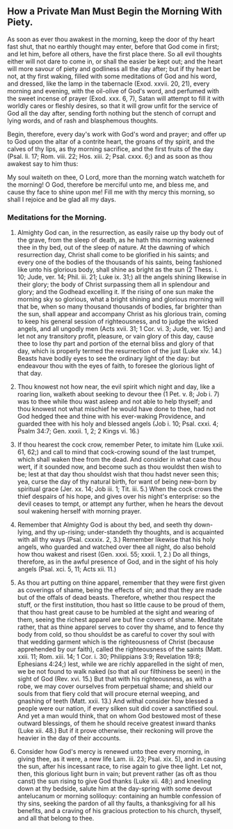 ## How a Private Man Must Begin the Morning With Piety.

As soon as ever thou awakest in the morning, keep the door of thy heart
fast shut, that no earthly thought may enter, before that God come in
first; and let him, before all others, have the first place there. So
all evil thoughts either will not dare to come in, or shall the easier
be kept out; and the heart will more savour of piety and godliness all
the day after; but if thy heart be not, at thy first waking, filled
with some meditations of God and his word, and dressed, like the lamp
in the tabernacle (Exod. xxvii. 20, 21), every morning and evening,
with the oil-olive of God's word, and perfumed with the sweet incense
of prayer (Exod. xxx. 6, 7), Satan will attempt to fill it with worldly
cares or fleshly desires, so that it will grow unfit for the service of
God all the day after, sending forth nothing but the stench of corrupt
and lying words, and of rash and blasphemous thoughts.

Begin, therefore, every day's work with God's word and prayer; and
offer up to God upon the altar of a contrite heart, the groans of thy
spirit, and the calves of thy lips, as thy morning sacrifice, and the
first fruits of the day (Psal. li. 17; Rom. viii. 22; Hos. xiii. 2;
Psal. cxxx. 6;) and as soon as thou awakest say to him thus:

My soul waiteth on thee, O Lord, more than the morning watch watcheth
for the morning! O God, therefore be merciful unto me, and bless me,
and cause thy face to shine upon me! Fill me with thy mercy this
morning, so shall I rejoice and be glad all my days.

### Meditations for the Morning.

1. Almighty God can, in the resurrection, as easily raise up thy body
out of the grave, from the sleep of death, as he hath this morning
wakened thee in thy bed, out of the sleep of nature. At the dawning of
which resurrection day, Christ shall come to be glorified in his
saints; and every one of the bodies of the thousands of his saints,
being fashioned like unto his glorious body, shall shine as bright as
the sun (2 Thess. i. 10; Jude, ver. 14; Phil. iii. 21; Luke ix. 31;)
all the angels shining likewise in their glory; the body of Christ
surpassing them all in splendour and glory; and the Godhead excelling
it. If the rising of one sun make the morning sky so glorious, what a
bright shining and glorious morning will that be, when so many thousand
thousands of bodies, far brighter than the sun, shall appear and
accompany Christ as his glorious train, coming to keep his general
session of righteousness, and to judge the wicked angels, and all
ungodly men (Acts xvii. 31; 1 Cor. vi. 3; Jude, ver. 15;) and let not
any transitory profit, pleasure, or vain glory of this day, cause thee
to lose thy part and portion of the eternal bliss and glory of that
day, which is properly termed the resurrection of the just (Luke xiv.
14.) Beasts have bodily eyes to see the ordinary light of the day: but
endeavour thou with the eyes of faith, to foresee the glorious light of
that day.

2. Thou knowest not how near, the evil spirit which night and day, like
a roaring lion, walketh about seeking to devour thee (1 Pet. v. 8; Job
i. 7) was to thee while thou wast asleep and not able to help thyself;
and thou knowest not what mischief he would have done to thee, had not
God hedged thee and thine with his ever-waking Providence, and guarded
thee with his holy and blessed angels (Job i. 10; Psal. cxxi. 4; Psalm
34:7; Gen. xxxii. 1, 2; 2 Kings vi. 16.)

3. If thou hearest the cock crow, remember Peter, to imitate him (Luke
xxii. 61, 62;) and call to mind that cock-crowing sound of the last
trumpet, which shall waken thee from the dead. And consider in what
case thou wert, if it sounded now, and become such as thou wouldst then
wish to be; lest at that day thou shouldst wish that thou hadst never
seen this; yea, curse the day of thy natural birth, for want of being
new-born by spiritual grace (Jer. xx. 14; Job iii. 1; Tit. iii. 5.)
When the cock crows the thief despairs of his hope, and gives over his
night's enterprise: so the devil ceases to tempt, or attempt any
further, when he hears the devout soul wakening herself with morning
prayer.

4. Remember that Almighty God is about thy bed, and seeth thy
down-lying, and thy up-rising; under-standeth thy thoughts, and is
acquainted with all thy ways (Psal. cxxxix. 2, 3.) Remember likewise
that his holy angels, who guarded and watched over thee all night, do
also behold how thou wakest and risest (Gen. xxxi. 55; xxxii. 1, 2.) Do
all things, therefore, as in the awful presence of God, and in the
sight of his holy angels (Psal. xci. 5, 11; Acts xii. 11.)

5. As thou art putting on thine apparel, remember that they were first
given as coverings of shame, being the effects of sin; and that they
are made but of the offals of dead beasts. Therefore, whether thou
respect the stuff, or the first institution, thou hast so little cause
to be proud of them, that thou hast great cause to be humbled at the
sight and wearing of them, seeing the richest apparel are but fine
covers of shame. Meditate rather, that as thine apparel serves to cover
thy shame, and to fence thy body from cold, so thou shouldst be as
careful to cover thy soul with that wedding garment which is the
righteousness of Christ (because apprehended by our faith), called the
righteousness of the saints (Matt. xxii. 11; Rom. xiii. 14; 1 Cor. i.
30; Philippians 3:9; Revelation 19:8; Ephesians 4:24;) lest, while we
are richly apparelled in the sight of men, we be not found to walk
naked (so that all our filthiness be seen) in the sight of God (Rev.
xvi. 15.) But that with his righteousness, as with a robe, we may cover
ourselves from perpetual shame; and shield our souls from that fiery
cold that will procure eternal weeping, and gnashing of teeth (Matt.
xxii. 13.) And withal consider how blessed a people were our nation, if
every silken suit did cover a sanctified soul. And yet a man would
think, that on whom God bestowed most of these outward blessings, of
them he should receive greatest inward thanks (Luke xii. 48.) But if it
prove otherwise, their reckoning will prove the heavier in the day of
their accounts.

6. Consider how God's mercy is renewed unto thee every morning, in
giving thee, as it were, a new life Lam. iii. 23; Psal. xix. 5), and in
causing the sun, after his incessant race, to rise again to give thee
light. Let not, then, this glorious light burn in vain; but prevent
rather (as oft as thou canst) the sun rising to give God thanks (Luke
xii. 48;) and kneeling down at thy bedside, salute him at the
day-spring with some devout antelucanum or morning soliloquy:
containing an humble confession of thy sins, seeking the pardon of all
thy faults, a thanksgiving for all his benefits, and a craving of his
gracious protection to his church, thyself, and all that belong to
thee.
